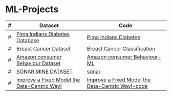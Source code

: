 # ML-Projects

| # |    Dataset            |    Code    |
|---| --------------------- | ---------------- |
| # | [Pima Indians Diabetes Database](https://www.kaggle.com/datasets/uciml/pima-indians-diabetes-database) | [Pima Indians Diabetes](https://www.kaggle.com/code/faysalmiah1721758/pima-indians-diabetes) |
| # | [Breast Cancer Dataset](https://www.kaggle.com/datasets/faysalmiah1721758/breast-cancer-data) | [Breast Cancer Classification](https://www.kaggle.com/code/faysalmiah1721758/breast-cancer-classification) |
| # | [Amazon consumer Behaviour Dataset](https://www.kaggle.com/datasets/swathiunnikrishnan/amazon-consumer-behaviour-dataset) | [Amazon consumer Behaviour-ML](https://www.kaggle.com/code/faysalmiah1721758/amazon-consumer-behaviour-ml) |
| # | [SONAR MINE DATASET](https://www.kaggle.com/datasets/mayurdalvi/sonar-mine-dataset) | [sonar](https://www.kaggle.com/code/faysalmiah1721758/sonar) |
| # | [Improve a Fixed Model the Data-Centric Way!](https://www.kaggle.com/competitions/playground-series-s3e21) | [Improve a Fixed Model the Data-Centric Way!-code](https://www.kaggle.com/code/faysalmiah1721758/ps3e11-improve-a-fixed-model-the-data-centric-way) |
